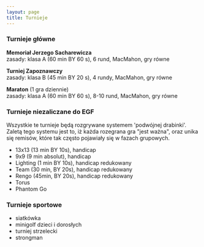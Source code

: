 ```yaml
---
layout: page
title: Turnieje
---
```


### Turnieje główne

**Memoriał Jerzego Sacharewicza**  
zasady: klasa A (60 min BY 60 s), 6 rund, MacMahon, gry równe 

**Turniej Zapoznawczy**  
zasady: klasa B (45 min BY 20 s), 4 rundy, MacMahon, gry równe 

**Maraton** (1 gra dziennie)  
zasady: klasa A (60 min BY 60 s), 8-10 rund, MacMahon, gry równe 

### Turnieje niezaliczane do EGF 

Wszystkie te turnieje będą rozgrywane systemem 'podwójnej drabinki'. Zaletą tego systemu jest to, iż każda rozegrana gra "jest ważna", oraz unika się remisów, które tak często pojawiały się w fazach grupowych. 

- 13x13 (13 min BY 10s), handicap 
- 9x9 (9 min absolut), handicap 
- Lighting (1 min BY 10s), handicap redukowany 
- Team (30 min, BY 20s), handicap redukowany 
- Rengo (45min, BY 20s), handicap redukowany 
- Torus 
- Phantom Go 

### Turnieje sportowe 

- siatkówka 
- minigolf dzieci i dorosłych 
- turniej strzelecki 
- strongman 
